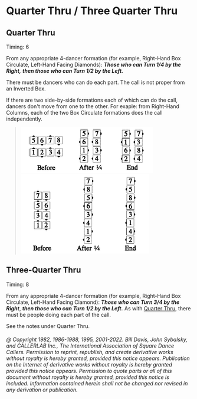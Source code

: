 
# Quarter Thru / Three Quarter Thru

## Quarter Thru

Timing: 6

From any appropriate 4-dancer formation
(for example, Right-Hand Box Circulate, Left-Hand Facing Diamonds):
***Those who can Turn 1/4 by the Right,***
***then those who can Turn 1/2 by the Left.***

There must be dancers who can do each part. The call is not proper from
an Inverted Box.

If there are two side-by-side formations each of which can do the call,
dancers don't move from one to the other.
For exaple: from Right-Hand Columns, each of the two Box
Circulate formations does the call independently.

> 
> ![alt](quarter_thru_1a.png)![alt](quarter_thru_1b.png)![alt](quarter_thru_1c.png)  
> ![alt](quarter_thru_1d.png)![alt](quarter_thru_1e.png)![alt](quarter_thru_1f.png)
>

## Three-Quarter Thru

Timing: 8

From any appropriate 4-dancer formation
(for example, Right-Hand Box Circulate, Left-Hand Facing Ciamond):
***Those who can Turn 3/4 by the Right***,
***then those who can Turn 1/2 by the Left.***
As with [Quarter Thru](quarter_thru.md), there must be people doing each part of the call.

See the notes under Quarter Thru.

###### @ Copyright 1982, 1986-1988, 1995, 2001-2022. Bill Davis, John Sybalsky, and CALLERLAB Inc., The International Association of Square Dance Callers. Permission to reprint, republish, and create derivative works without royalty is hereby granted, provided this notice appears. Publication on the Internet of derivative works without royalty is hereby granted provided this notice appears. Permission to quote parts or all of this document without royalty is hereby granted, provided this notice is included. Information contained herein shall not be changed nor revised in any derivation or publication.

<!-- Parts
QuarterThru1
QuarterThru2
34Thru1
34Thru2
-->
